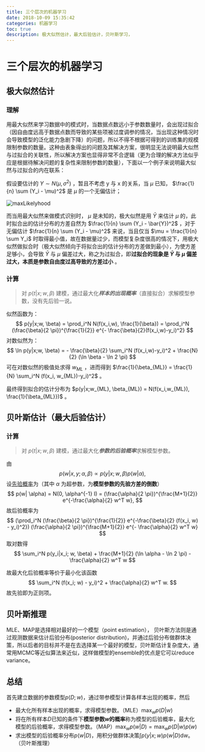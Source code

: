 ```yaml
---
title: 三个层次的机器学习
date: 2018-10-09 15:35:42
categories: 机器学习
toc: true
description: 极大似然估计，最大后验估计，贝叶斯学习，
---
```


# 三个层次的机器学习

## 极大似然估计

### 理解

用最大似然来学习数据中的模式时，当数据点数远小于参数数量时，会出现过拟合（因自由度远高于数据点数而导致的某些项被过度调参的情况，当出现这种情况时会导致模型的泛化能力急剧下降）的问题，所以不得不根据可得到的训练集的规模限制参数的数量。这种由表象得出的问题及其解决方案，很明显无法说明最大似然与过拟合的关联性，所以解决方案也显得非常不合逻辑（更为合理的解决方法似乎应是根据待解决问题的复杂性来限制参数的数量），下面以一个例子来说明最大似然与过拟合的内在联系：

假设要估计的 $Y \sim N( \mu , \sigma^2)$ ，暂且不考虑 y 与 x 的关系，当 $\mu$ 已知， $\frac{1}{n} \sum (Y_i - \mu)^2$ 是 $\mu$ 的一个无偏估计；

![maxLikelyhood](/home/weisongw/workspace/gitpage_img/dataStructure/maxLikelyhood.jpg)

而当用最大似然来做模式识别时， $\mu$ 是未知的，极大似然是用 $\bar{Y}$ 来估计 $\mu$ 的，此时拟合出的估计分布的方差自然为 $\frac{1}{n} \sum (Y_i - \bar{Y})^2$ ，对于无偏估计 $\frac{1}{n} \sum (Y_i - \mu)^2$ 来说，当且仅当 $\mu = \frac{1}{n} \sum Y_i$ 时取得最小值，故在数据量过少，而模型复杂度很高的情况下，用极大似然做拟合时（极大似然倾向于将拟合出的估计分布的方差做到最小），为使方差足够小，会导致 $\bar{Y}$ 与 $\mu$ 偏差过大，称之为过拟合，即**过拟合的现象是 $\bar{Y}$ 与 $\mu$ 偏差过大，本质是参数自由度过高导致的方差过小** 。

### 计算

> 对 $p(t|x;w, \beta)$ 建模，通过最大化***样本的出现概率***（直接拟合）求解模型参数，没有先后验一说。

似然函数为：
$$
p(y|x;w, \beta) = \prod_i^N N(f(x_i,w), \frac{1}{\beta}) = \prod_i^N (\frac{\beta}{2 \pi})^{\frac{1}{2}} e^{- \frac{\beta}{2}(f(x_i,w)-y_i)^2}
$$
对数似然为：
$$
\ln p(y|x;w, \beta) = - \frac{\beta}{2} \sum_i^N (f(x_i,w)-y_i)^2 + \frac{N}{2} (\ln \beta - \ln 2 \pi)
$$
可在对数似然的极值处求得 $w_{ML}$ ，进而得到 $\frac{1}{\beta_{ML}} = \frac{1}{N} \sum_i^N (f(x_i, w_{ML})-y_i)^2$ 。

最终得到拟合的估计分布为 $p(y|x;w_{ML}, \beta_{ML}) = N(f(x_i,w_{ML}), \frac{1}{\beta_{ML}})$ 。

## 贝叶斯估计（最大后验估计）

### 计算

> 对 $p(t|x;w, \beta)$ 建模，通过最大化***参数的后验概率***求解模型参数。

由
$$
p(w|x,y; \alpha , \beta) \propto p(y|x; w, \beta) p(w| \alpha),
$$
设[先验概率](<https://mp.weixin.qq.com/s?__biz=MzU0MDQ1NjAzNg==&mid=2247483983&idx=1&sn=e635ed5e0888f993f58d2dc97741b154&chksm=fb39a744cc4e2e522201c275e81809b41a8ed430d6555d427bf4814eb58298cca88d96645b6f&mpshare=1&scene=1&srcid=0324torNoEEsSxuG4XaueHCL&pass_ticket=D6%2FBCOtakZrnYpfi7nkflZ1pEU26KzldpngFS0M8RG%2BzJFClg9qwLPOWtnP2XS5e#rd>)为（其中 $\alpha$ 为超参数，为**模型参数的先验方差的倒数**）
$$
p(w| \alpha) = N(0, \alpha^{-1} I) = (\frac{\alpha}{2 \pi})^{\frac{M+1}{2}} e^{-\frac{\alpha}{2} w^T w},
$$
故后验概率为
$$
(\prod_i^N (\frac{\beta}{2 \pi})^{\frac{1}{2}} e^{-\frac{\beta}{2} (f(x_i, w) - y_i)^2}) (\frac{\alpha}{2 \pi})^{\frac{M+1}{2}} e^{- \frac{\alpha}{2} w^T w}
$$
取对数得
$$
\sum_i^N p(y_i|x_i; w, \beta) + \frac{M+1}{2} (\ln \alpha - \ln 2 \pi) - \frac{\alpha}{2} w^T w
$$

故最大化后验概率等价于最小化该函数
$$
\sum_i^N (f(x_i; w) - y_i)^2 + \frac{\alpha}{2} w^T w.
$$
故先验即为正则项。

## 贝叶斯推理

MLE、MAP是选择相对最好的一个模型（point estimation）， 贝叶斯方法则是通过观测数据来估计后验分布(posterior distribution)，并通过后验分布做群体决策，所以后者的目标并不是在去选择某一个最好的模型，贝叶斯估计复杂度大，通常用MCMC等近似算法来近似，这样做模型的ensemble的优点是它可以reduce variance。

## 总结

首先建立数据的参数模型$p(D;w)$，通过带参模型计算各样本出现的概率，然后

* 最大化所有样本出现的概率，求得模型参数。（MLE）$\max_w p(D|w)$ 
* 将在所有样本$D$已知的条件下**模型参数$w$的概率**称为模型的后验概率，最大化模型的后验概率，求得模型参数。（MAP）$\max_w p(w|D) = \max_w p(D|w)p(w)$ 
* 求出模型的后验概率分布$p(w|D)$，用积分做群体决策$\int p(y|x;w)p(w|D) \mathrm{d} w$。（贝叶斯推理）

